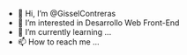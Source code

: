 - 👋 Hi, I’m @GisselContreras
- 👀 I’m interested in Desarrollo Web Front-End
- 🌱 I’m currently learning ...
- 📫 How to reach me ...

<!---
GisselContreras/GisselContreras is a ✨ special ✨ repository because its `README.md` (this file) appears on your GitHub profile.
You can click the Preview link to take a look at your changes.
--->
